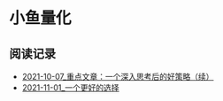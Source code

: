 # 小鱼量化



## 阅读记录

- [2021-10-07_重点文章：一个深入思考后的好策略（续）](https://mp.weixin.qq.com/s/8vVFFQP0eTz7OkaEp-c3UA)
- [2021-11-01_一个更好的选择](https://mp.weixin.qq.com/s/XvrDqwmN_vesb86WLru5NQ)

